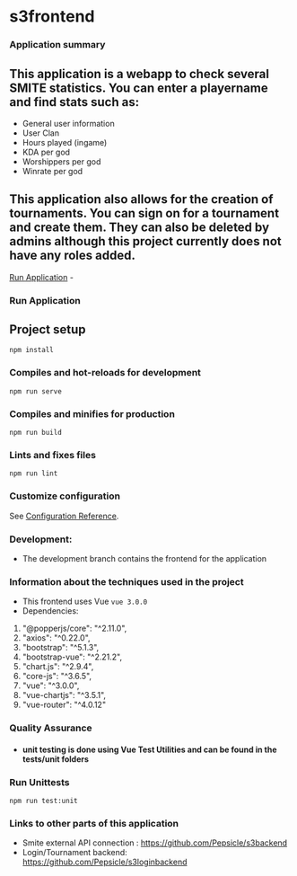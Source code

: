 # s3frontend

### Application summary

## This application is a webapp to check several SMITE statistics. You can enter a playername and find stats such as:
- General user information
- User Clan
- Hours played (ingame)
- KDA per god
- Worshippers per god
- Winrate per god

## This application also allows for the creation of tournaments. You can sign on for a tournament and create them. They can also be deleted by admins although this project currently does not have any roles added.

[Run Application](#Run-Application) -

### Run Application

## Project setup
```
npm install
```

### Compiles and hot-reloads for development
```
npm run serve
```

### Compiles and minifies for production
```
npm run build
```

### Lints and fixes files
```
npm run lint
```

### Customize configuration
See [Configuration Reference](https://cli.vuejs.org/config/).

### Development:

- The development branch contains the frontend for the application

### Information about the techniques used in the project

- This frontend uses Vue `vue 3.0.0`
- Dependencies:
1. "@popperjs/core": "^2.11.0",
2. "axios": "^0.22.0",
3. "bootstrap": "^5.1.3",
4. "bootstrap-vue": "^2.21.2",
5. "chart.js": "^2.9.4",
6. "core-js": "^3.6.5",
7. "vue": "^3.0.0",
8. "vue-chartjs": "^3.5.1",
9. "vue-router": "^4.0.12"

### Quality Assurance

- #### unit testing is done using Vue Test Utilities and can be found in the tests/unit folders

### Run Unittests
```
npm run test:unit
```

### Links to other parts of this application
- Smite external API connection : https://github.com/Pepsicle/s3backend
- Login/Tournament backend: https://github.com/Pepsicle/s3loginbackend
